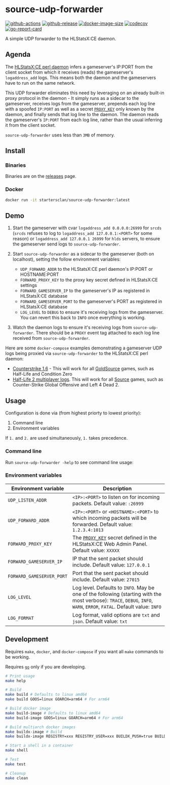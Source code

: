 # source-udp-forwarder

[![github-actions](https://github.com/startersclan/source-udp-forwarder/workflows/ci/badge.svg)](https://github.com/startersclan/source-udp-forwarder/actions)
[![github-release](https://img.shields.io/github/v/release/startersclan/source-udp-forwarder?style=flat-square)](https://github.com/startersclan/source-udp-forwarder/releases/)
[![docker-image-size](https://img.shields.io/docker/image-size/startersclan/source-udp-forwarder/latest)](https://hub.docker.com/r/startersclan/source-udp-forwarder)
[![codecov](https://codecov.io/gh/startersclan/source-udp-forwarder/branch/master/graph/badge.svg)](https://codecov.io/gh/startersclan/source-udp-forwarder)
[![go-report-card](https://goreportcard.com/badge/github.com/startersclan/source-udp-forwarder)](https://goreportcard.com/report/github.com/startersclan/source-udp-forwarder)

A simple UDP forwarder to the HLStatsX:CE daemon.

## Agenda

The [HLStatsX:CE perl daemon](https://github.com/startersclan/hlstatsx-community-edition/tree/master/scripts) infers a gameserver's IP:PORT from the client socket from which it receives (reads) the gameserver's `logaddress_add` logs. This means both the daemon and the gameservers have to run on the same network.

This UDP forwarder eliminates this need by leveraging on an already built-in proxy protocol in the daemon - It simply runs as a sidecar to the gameserver, receives logs from the gameserver, prepends each log line with a spoofed `IP:PORT` as well as a secret [`PROXY_KEY`](https://github.com/startersclan/hlstatsx-community-edition/blob/v1.6.19/scripts/hlstats.pl#L1780) only known by the daemon, and finally sends that log line to the daemon. The daemon reads the gameserver's `IP:PORT` from each log line, rather than the usual inferring it from the client socket.

`source-udp-forwarder` uses less than `3MB` of memory.

## Install

### Binaries

Binaries are on the [releases](https://github.com/startersclan/source-udp-forwarder/releases/) page.

### Docker

```sh
docker run -it startersclan/source-udp-forwarder:latest
```

## Demo

1. Start the gameserver with cvar `logaddress_add 0.0.0.0:26999` for `srcds` (`srcds` refuses to log to `logaddress_add 127.0.0.1:<PORT>` for some reason) or `logaddress_add 127.0.0.1 26999` for `hlds` servers, to ensure the gameserver send logs to `source-udp-forwarder`.

2. Start `source-udp-forwarder` as a sidecar to the gameserver (both on localhost), setting the follow environment variables:

    - `UDP_FORWARD_ADDR` to the HLStatsX:CE perl daemon's IP:PORT or HOSTNAME:PORT
    - `FORWARD_PROXY_KEY` to the proxy key secret defined in HLStatsX:CE settings
    - `FORWARD_GAMESERVER_IP` to the gameserver's IP as registered in HLStatsX:CE database
    - `FORWARD_GAMESERVER_PORT` to the gameserver's PORT as registered in HLStatsX:CE database
    - `LOG_LEVEL` to `DEBUG` to ensure it's receiving logs from the gameserver. You can revert this back to `INFO` once everything is working.

3. Watch the daemon logs to ensure it's receiving logs from `source-udp-forwarder`. There should be a `PROXY` event tag attached to each log line received from `source-udp-forwarder`.

Here are some `docker-compose` examples demonstrating a gameserver UDP logs being proxied via `source-udp-forwarder` to the HLStatsX:CE perl daemon:

- [Counterstrike 1.6](docs/hlds-cstrike-example/docker-compose.yml) - This will work for all [GoldSource](https://developer.valvesoftware.com/wiki/GoldSrc) games, such as Half-Life and Condition Zero
- [Half-Life 2 multiplayer logs](docs/srcds-hl2mp-example/docker-compose.yml). This will work for all [Source](https://developer.valvesoftware.com/wiki/Source) games, such as Counter-Strike Global Offensive and Left 4 Dead 2.

## Usage

Configuration is done via (from highest priorty to lowest priority):

1. Command line
2. Environment variables

If `1.` and `2.` are used simultaneously, `1.` takes precedence.

### Command line

Run `source-udp-forwarder -help` to see command line usage:

### Environment variables

| Environment variable | Description |
|---|---|
| `UDP_LISTEN_ADDR`  | `<IP>:<PORT>` to listen on for incoming packets. Default value: `:26999` |
| `UDP_FORWARD_ADDR`  | `<IP>:<PORT>` or `<HOSTNAME>:<PORT>` to which incoming packets will be forwarded. Default value: `1.2.3.4:1013` |
| `FORWARD_PROXY_KEY`  | The [`PROXY_KEY`](https://github.com/startersclan/hlstatsx-community-edition/blob/v1.6.19/scripts/hlstats.pl#L1780) secret defined in the HLStatsX:CE Web Admin Panel. Default value: `XXXXX` |
| `FORWARD_GAMESERVER_IP`  | IP that the sent packet should include. Default value: `127.0.0.1` |
| `FORWARD_GAMESERVER_PORT`  | Port that the sent packet should include. Default value: `27015` |
| `LOG_LEVEL` | Log level. Defaults to `INFO`. May be one of the following (starting with the most verbose): `TRACE`, `DEBUG`, `INFO`, `WARN`, `ERROR`, `FATAL`. Default value: `INFO`|
| `LOG_FORMAT` | Log format, valid options are `txt` and `json`. Default value: `txt` |

## Development

Requires `make`, `docker`, and `docker-compose` if you want all `make` commands to be working.

Requires [`go`](https://golang.org/doc/install) only if you are developing.

```sh
# Print usage
make help

# Build
make build # Defaults to linux amd64
make build GOOS=linux GOARCH=arm64 # For arm64

# Build docker image
make build-image # Defaults to linux amd64
make build-image GOOS=linux GOARCH=arm64 # For arm64

# Build multiarch docker images
make buildx-image # Build
make buildx-image REGISTRY=xxx REGISTRY_USER=xxx BUILDX_PUSH=true BUILDX_TAG_LATEST=true # Build and push

# Start a shell in a container
make shell

# Test
make test

# Cleanup
make clean
```

